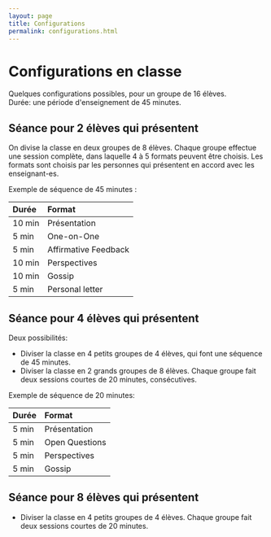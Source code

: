 ```yaml
---
layout: page
title: Configurations
permalink: configurations.html
---
```


# Configurations en classe

Quelques configurations possibles, pour un groupe de 16 élèves.  
Durée: une période d'enseignement de 45 minutes.

## Séance pour 2 élèves qui présentent

On divise la classe en deux groupes de 8 élèves. Chaque groupe effectue une session complète, dans laquelle 4 à 5 formats peuvent être choisis. Les formats sont choisis par les personnes qui présentent en accord avec les enseignant-es.

Exemple de séquence de 45 minutes :

| Durée  | Format               |
|:------ |:-------------------- |
| 10 min | Présentation         |
|  5 min | One-on-One           |
|  5 min | Affirmative Feedback |
| 10 min | Perspectives         |
| 10 min | Gossip               |
|  5 min | Personal letter      |



## Séance pour 4 élèves qui présentent

Deux possibilités:

- Diviser la classe en 4 petits groupes de 4 élèves, qui font une séquence de 45 minutes.
- Diviser la classe en 2 grands groupes de 8 élèves. Chaque groupe fait deux sessions courtes de 20 minutes, consécutives.

Exemple de séquence de 20 minutes:

| Durée  | Format               |
|:------ |:-------------------- |
|  5 min | Présentation         |
|  5 min | Open Questions       |
|  5 min | Perspectives         |
|  5 min | Gossip               |

## Séance pour 8 élèves qui présentent

- Diviser la classe en 4 petits groupes de 4 élèves. Chaque groupe fait deux sessions courtes de 20 minutes.

